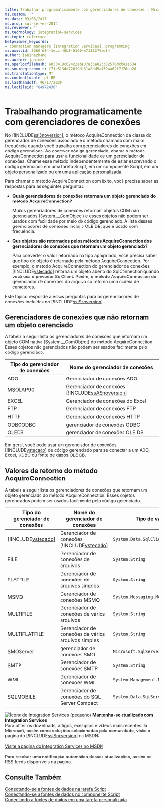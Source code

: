 ```yaml
---
title: Trabalhar programaticamente com gerenciadores de conexões | Microsoft Docs
ms.custom: ''
ms.date: 03/06/2017
ms.prod: sql-server-2014
ms.reviewer: ''
ms.technology: integration-services
ms.topic: reference
helpviewer_keywords:
- connection managers [Integration Services], programming
ms.assetid: 2686fe84-1ecc-48b8-9160-e7122274bd84
author: janinezhang
ms.author: janinez
ms.openlocfilehash: 6053418c624c2ab107a35a02c382576dcb41a534
ms.sourcegitcommit: f71e523da72019de81a8bd5a0394a62f7f76ea20
ms.translationtype: MT
ms.contentlocale: pt-BR
ms.lasthandoff: 06/17/2020
ms.locfileid: "84972436"
---
```

# <a name="working-with-connection-managers-programmatically"></a>Trabalhando programaticamente com gerenciadores de conexões
  No [!INCLUDE[ssISnoversion](../includes/ssisnoversion-md.md)], o método AcquireConnection da classe do gerenciador de conexões associado é o método chamado com maior frequência quando você trabalha com gerenciadores de conexões em código gerenciado. Ao escrever código gerenciado, chame o método AcquireConnection para usar a funcionalidade de um gerenciador de conexões. Chame esse método independentemente de estar escrevendo o código gerenciado em uma tarefa Script, em um componente Script, em um objeto personalizado ou em uma aplicação personalizada.  
  
 Para chamar o método AcquireConnection com êxito, você precisa saber as respostas para as seguintes perguntas:  
  
-   **Quais gerenciadores de conexões retornam um objeto gerenciado do método AcquireConnection?**  
  
     Muitos gerenciadores de conexões retornam objetos COM não gerenciados (System.__ComObject) e esses objetos não podem ser usados com facilidade por meio do código gerenciado. A lista desses gerenciadores de conexões inclui o OLE DB, que é usado com frequência.  
  
-   **Que objetos são retornados pelos métodos AcquireConnection dos gerenciadores de conexões que retornam um objeto gerenciado?**  
  
     Para converter o valor retornado no tipo apropriado, você precisa saber que tipo de objeto é retornado pelo método AcquireConnection. Por exemplo, o método AcquireConnection do gerenciador de conexões [!INCLUDE[vstecado](../includes/vstecado-md.md)] retorna um objeto aberto do SqlConnection quando você usa o provedor SqlClient. Porém, o método AcquireConnection do gerenciador de conexões do arquivo só retorna uma cadeia de caracteres.  
  
 Este tópico responde a essas perguntas para os gerenciadores de conexões incluídos no [!INCLUDE[ssISnoversion](../includes/ssisnoversion-md.md)].  
  
## <a name="connection-managers-that-do-not-return-a-managed-object"></a>Gerenciadores de conexões que não retornam um objeto gerenciado  
 A tabela a seguir lista os gerenciadores de conexões que retornam um objeto COM nativo (System.__ComObject) do método AcquireConnection. Esses objetos não gerenciados não podem ser usados facilmente pelo código gerenciado.  
  
|Tipo do gerenciador de conexões|Nome do gerenciador de conexões|  
|-----------------------------|-----------------------------|  
|ADO|Gerenciador de conexões ADO|  
|MSOLAP90|Gerenciador de conexões [!INCLUDE[ssASnoversion](../includes/ssasnoversion-md.md)]|  
|EXCEL|Gerenciador de conexões do Excel|  
|FTP|Gerenciador de conexões FTP|  
|HTTP|Gerenciador de conexões HTTP|  
|ODBCODBC|gerenciador de conexões ODBC|  
|OLEDB|gerenciador de conexões OLE DB|  
  
 Em geral, você pode usar um gerenciador de conexões [!INCLUDE[vstecado](../includes/vstecado-md.md)] de código gerenciado para se conectar a um ADO, Excel, ODBC ou fonte de dados OLE DB.  
  
## <a name="return-values-from-the-acquireconnection-method"></a>Valores de retorno do método AcquireConnection  
 A tabela a seguir lista os gerenciadores de conexões que retornam um objeto gerenciado do método AcquireConnection. Esses objetos gerenciados podem ser usados facilmente pelo código gerenciado.  
  
|Tipo do gerenciador de conexões|Nome do gerenciador de conexões|Tipo de valor de retorno|Informações adicionais|  
|-----------------------------|-----------------------------|--------------------------|----------------------------|  
|[!INCLUDE[vstecado](../includes/vstecado-md.md)]|Gerenciador de conexões [!INCLUDE[vstecado](../includes/vstecado-md.md)]|`System.Data.SqlClient.SqlConnection`||  
|FILE|Gerenciador de conexões de arquivos|`System.String`|Caminho para o arquivo.|  
|FLATFILE|Gerenciador de conexões de arquivos simples|`System.String`|Caminho para o arquivo.|  
|MSMQ|Gerenciador de conexões MSMQ|`System.Messaging.MessageQueue`||  
|MULTIFILE|Gerenciador de conexões de vários arquivos|`System.String`|Caminho para um dos arquivos.|  
|MULTIFLATFILE|Gerenciador de conexões de vários arquivos simples|`System.String`|Caminho para um dos arquivos.|  
|SMOServer|gerenciador de conexões SMO|`Microsoft.SqlServer.Management.Smo.Server`||  
|SMTP|Gerenciador de conexões SMTP|`System.String`|Por exemplo: `SmtpServer=<server name>;UseWindowsAuthentication=True;EnableSsl=False;`|  
|WMI|Gerenciador de conexões WMI|`System.Management.ManagementScope`||  
|SQLMOBILE|Gerenciador de conexões do SQL Server Compact|`System.Data.SqlServerCe.SqlCeConnection`||  
  
![Ícone de Integration Services (pequeno)](media/dts-16.gif "Ícone do Integration Services (pequeno)")  **Mantenha-se atualizado com Integration Services**<br /> Para obter os downloads, artigos, exemplos e vídeos mais recentes da Microsoft, assim como soluções selecionadas pela comunidade, visite a página do [!INCLUDE[ssISnoversion](../includes/ssisnoversion-md.md)] no MSDN:<br /><br /> [Visite a página do Integration Services no MSDN](https://go.microsoft.com/fwlink/?LinkId=136655)<br /><br /> Para receber uma notificação automática dessas atualizações, assine os RSS feeds disponíveis na página.  
  
## <a name="see-also"></a>Consulte Também  
 [Conectando-se a fontes de dados na tarefa Script](extending-packages-scripting/task/connecting-to-data-sources-in-the-script-task.md)   
 [Conectando-se a fontes de dados no componente Script](extending-packages-scripting/data-flow-script-component/connecting-to-data-sources-in-the-script-component.md)   
 [Conectando a fontes de dados em uma tarefa personalizada](extending-packages-custom-objects/task/connecting-to-data-sources-in-a-custom-task.md)  
  
  
